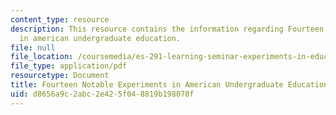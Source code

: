 ```yaml
---
content_type: resource
description: This resource contains the information regarding Fourteen notable experiments
  in american undergraduate education.
file: null
file_location: /coursemedia/es-291-learning-seminar-experiments-in-education-spring-2003/d8656a9c2abc2e425f048819b198070f_MITES_291S03_maverick.pdf
file_type: application/pdf
resourcetype: Document
title: Fourteen Notable Experiments in American Undergraduate Education
uid: d8656a9c-2abc-2e42-5f04-8819b198070f
---
```

